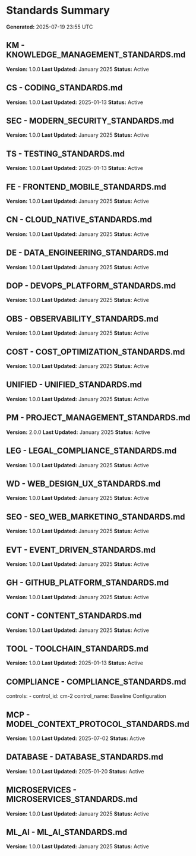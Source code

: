 # Standards Summary
**Generated:** 2025-07-19 23:55 UTC

## KM - KNOWLEDGE_MANAGEMENT_STANDARDS.md
**Version:** 1.0.0 **Last Updated:** January 2025 **Status:** Active

## CS - CODING_STANDARDS.md
**Version:** 1.0.0 **Last Updated:** 2025-01-13 **Status:** Active

## SEC - MODERN_SECURITY_STANDARDS.md
**Version:** 1.0.0 **Last Updated:** January 2025 **Status:** Active

## TS - TESTING_STANDARDS.md
**Version:** 1.0.0 **Last Updated:** 2025-01-13 **Status:** Active

## FE - FRONTEND_MOBILE_STANDARDS.md
**Version:** 1.0.0 **Last Updated:** January 2025 **Status:** Active

## CN - CLOUD_NATIVE_STANDARDS.md
**Version:** 1.0.0 **Last Updated:** January 2025 **Status:** Active

## DE - DATA_ENGINEERING_STANDARDS.md
**Version:** 1.0.0 **Last Updated:** January 2025 **Status:** Active

## DOP - DEVOPS_PLATFORM_STANDARDS.md
**Version:** 1.0.0 **Last Updated:** January 2025 **Status:** Active

## OBS - OBSERVABILITY_STANDARDS.md
**Version:** 1.0.0 **Last Updated:** January 2025 **Status:** Active

## COST - COST_OPTIMIZATION_STANDARDS.md
**Version:** 1.0.0 **Last Updated:** January 2025 **Status:** Active

## UNIFIED - UNIFIED_STANDARDS.md
**Version:** 1.0.0 **Last Updated:** January 2025 **Status:** Active

## PM - PROJECT_MANAGEMENT_STANDARDS.md
**Version:** 2.0.0 **Last Updated:** January 2025 **Status:** Active

## LEG - LEGAL_COMPLIANCE_STANDARDS.md
**Version:** 1.0.0 **Last Updated:** January 2025 **Status:** Active

## WD - WEB_DESIGN_UX_STANDARDS.md
**Version:** 1.0.0 **Last Updated:** January 2025 **Status:** Active

## SEO - SEO_WEB_MARKETING_STANDARDS.md
**Version:** 1.0.0 **Last Updated:** January 2025 **Status:** Active

## EVT - EVENT_DRIVEN_STANDARDS.md
**Version:** 1.0.0 **Last Updated:** January 2025 **Status:** Active

## GH - GITHUB_PLATFORM_STANDARDS.md
**Version:** 1.0.0 **Last Updated:** January 2025 **Status:** Active

## CONT - CONTENT_STANDARDS.md
**Version:** 1.0.0 **Last Updated:** January 2025 **Status:** Active

## TOOL - TOOLCHAIN_STANDARDS.md
**Version:** 1.0.0 **Last Updated:** 2025-01-13 **Status:** Active

## COMPLIANCE - COMPLIANCE_STANDARDS.md
controls: - control_id: cm-2 control_name: Baseline Configuration

## MCP - MODEL_CONTEXT_PROTOCOL_STANDARDS.md
**Version:** 1.0.0 **Last Updated:** 2025-07-02 **Status:** Active

## DATABASE - DATABASE_STANDARDS.md
**Version:** 1.0.0 **Last Updated:** 2025-01-20 **Status:** Active

## MICROSERVICES - MICROSERVICES_STANDARDS.md
**Version:** 1.0.0 **Last Updated:** January 2025 **Status:** Active

## ML_AI - ML_AI_STANDARDS.md
**Version:** 1.0.0 **Last Updated:** January 2025 **Status:** Active

